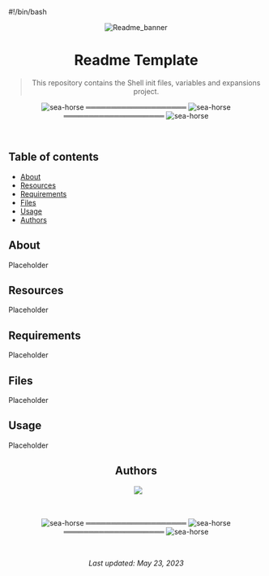 #!/bin/bash
<div align="center">

![Readme_banner](https://github.com/Nitsu47/Templates/assets/124218286/e528ebb8-2d97-455c-a767-7736bd12b6b8)
  
<h1> Readme Template </h1>

> This repository contains the Shell init files, variables and expansions project.

 

</div>

<div align="center">

![sea-horse](https://user-images.githubusercontent.com/110431271/229328604-b8c19c26-54e9-48d6-946f-91b0337deece.png) ════════════════════ ![sea-horse](https://user-images.githubusercontent.com/110431271/229328604-b8c19c26-54e9-48d6-946f-91b0337deece.png) ════════════════════ ![sea-horse](https://user-images.githubusercontent.com/110431271/229328604-b8c19c26-54e9-48d6-946f-91b0337deece.png)

</div>

<br>

## Table of contents
* [About](#about)
* [Resources](#resources)
* [Requirements](#requirements)
* [Files](#files)
* [Usage](#usage)
* [Authors](#authors)

## About
Placeholder

## Resources
Placeholder

## Requirements
Placeholder

## Files
Placeholder

## Usage
Placeholder

<div align="center">

## Authors
  
&ensp;[<img src="https://img.shields.io/badge/Nitsu47-%23121011.svg?style=for-the-badge&logo=github&logoColor=white">](https://github.com/Nitsu47)

<br>

![sea-horse](https://user-images.githubusercontent.com/110431271/229328604-b8c19c26-54e9-48d6-946f-91b0337deece.png) ════════════════════ ![sea-horse](https://user-images.githubusercontent.com/110431271/229328604-b8c19c26-54e9-48d6-946f-91b0337deece.png) ════════════════════ ![sea-horse](https://user-images.githubusercontent.com/110431271/229328604-b8c19c26-54e9-48d6-946f-91b0337deece.png)

<br>

_Last updated: May 23, 2023_

</div>
